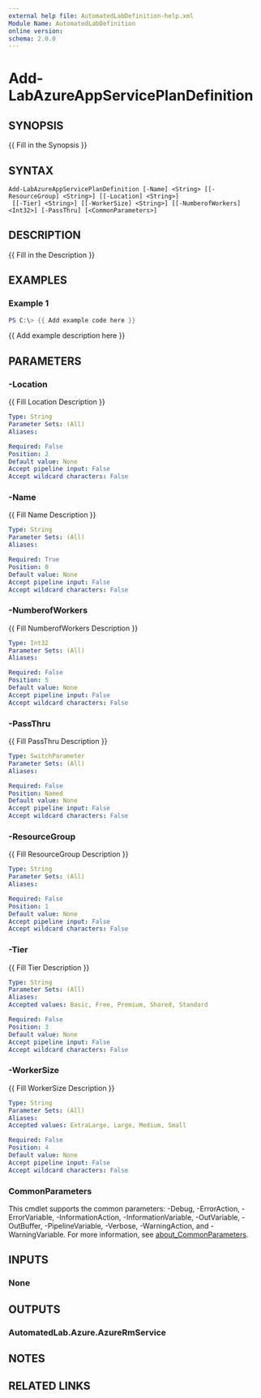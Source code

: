 ```yaml
---
external help file: AutomatedLabDefinition-help.xml
Module Name: AutomatedLabDefinition
online version:
schema: 2.0.0
---
```


# Add-LabAzureAppServicePlanDefinition

## SYNOPSIS
{{ Fill in the Synopsis }}

## SYNTAX

```
Add-LabAzureAppServicePlanDefinition [-Name] <String> [[-ResourceGroup] <String>] [[-Location] <String>]
 [[-Tier] <String>] [[-WorkerSize] <String>] [[-NumberofWorkers] <Int32>] [-PassThru] [<CommonParameters>]
```

## DESCRIPTION
{{ Fill in the Description }}

## EXAMPLES

### Example 1
```powershell
PS C:\> {{ Add example code here }}
```

{{ Add example description here }}

## PARAMETERS

### -Location
{{ Fill Location Description }}

```yaml
Type: String
Parameter Sets: (All)
Aliases:

Required: False
Position: 2
Default value: None
Accept pipeline input: False
Accept wildcard characters: False
```

### -Name
{{ Fill Name Description }}

```yaml
Type: String
Parameter Sets: (All)
Aliases:

Required: True
Position: 0
Default value: None
Accept pipeline input: False
Accept wildcard characters: False
```

### -NumberofWorkers
{{ Fill NumberofWorkers Description }}

```yaml
Type: Int32
Parameter Sets: (All)
Aliases:

Required: False
Position: 5
Default value: None
Accept pipeline input: False
Accept wildcard characters: False
```

### -PassThru
{{ Fill PassThru Description }}

```yaml
Type: SwitchParameter
Parameter Sets: (All)
Aliases:

Required: False
Position: Named
Default value: None
Accept pipeline input: False
Accept wildcard characters: False
```

### -ResourceGroup
{{ Fill ResourceGroup Description }}

```yaml
Type: String
Parameter Sets: (All)
Aliases:

Required: False
Position: 1
Default value: None
Accept pipeline input: False
Accept wildcard characters: False
```

### -Tier
{{ Fill Tier Description }}

```yaml
Type: String
Parameter Sets: (All)
Aliases:
Accepted values: Basic, Free, Premium, Shared, Standard

Required: False
Position: 3
Default value: None
Accept pipeline input: False
Accept wildcard characters: False
```

### -WorkerSize
{{ Fill WorkerSize Description }}

```yaml
Type: String
Parameter Sets: (All)
Aliases:
Accepted values: ExtraLarge, Large, Medium, Small

Required: False
Position: 4
Default value: None
Accept pipeline input: False
Accept wildcard characters: False
```

### CommonParameters
This cmdlet supports the common parameters: -Debug, -ErrorAction, -ErrorVariable, -InformationAction, -InformationVariable, -OutVariable, -OutBuffer, -PipelineVariable, -Verbose, -WarningAction, and -WarningVariable. For more information, see [about_CommonParameters](http://go.microsoft.com/fwlink/?LinkID=113216).

## INPUTS

### None

## OUTPUTS

### AutomatedLab.Azure.AzureRmService

## NOTES

## RELATED LINKS
